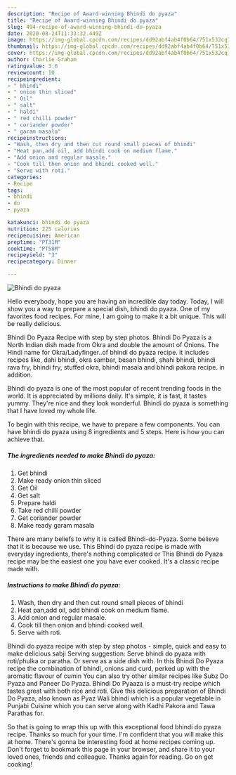 ```yaml
---
description: "Recipe of Award-winning Bhindi do pyaza"
title: "Recipe of Award-winning Bhindi do pyaza"
slug: 494-recipe-of-award-winning-bhindi-do-pyaza
date: 2020-08-24T11:33:32.449Z
image: https://img-global.cpcdn.com/recipes/dd92abf4ab4f0b64/751x532cq70/bhindi-do-pyaza-recipe-main-photo.jpg
thumbnail: https://img-global.cpcdn.com/recipes/dd92abf4ab4f0b64/751x532cq70/bhindi-do-pyaza-recipe-main-photo.jpg
cover: https://img-global.cpcdn.com/recipes/dd92abf4ab4f0b64/751x532cq70/bhindi-do-pyaza-recipe-main-photo.jpg
author: Charlie Graham
ratingvalue: 3.6
reviewcount: 10
recipeingredient:
- " bhindi"
- " onion thin sliced"
- " Oil"
- " salt"
- " haldi"
- " red chilli powder"
- " coriander powder"
- " garam masala"
recipeinstructions:
- "Wash, then dry and then cut round small pieces of bhindi"
- "Heat pan,add oil, add bhindi cook on medium flame."
- "Add onion and regular masale."
- "Cook till then onion and bhindi cooked well."
- "Serve with roti."
categories:
- Recipe
tags:
- bhindi
- do
- pyaza

katakunci: bhindi do pyaza 
nutrition: 225 calories
recipecuisine: American
preptime: "PT31M"
cooktime: "PT58M"
recipeyield: "3"
recipecategory: Dinner

---
```



![Bhindi do pyaza](https://img-global.cpcdn.com/recipes/dd92abf4ab4f0b64/751x532cq70/bhindi-do-pyaza-recipe-main-photo.jpg)

Hello everybody, hope you are having an incredible day today. Today, I will show you a way to prepare a special dish, bhindi do pyaza. One of my favorites food recipes. For mine, I am going to make it a bit unique. This will be really delicious.

Bhindi Do Pyaza Recipe with step by step photos. Bhindi Do Pyaza is a North Indian dish made from Okra and double the amount of Onions. The Hindi name for Okra/Ladyfinger..of bhindi do pyaza recipe. it includes recipes like, dahi bhindi, okra sambar, besan bhindi, shahi bhindi, bhindi rava fry, bhindi fry, stuffed okra, bhindi masala and bhindi pakora recipe. in addition.

Bhindi do pyaza is one of the most popular of recent trending foods in the world. It is appreciated by millions daily. It's simple, it is fast, it tastes yummy. They're nice and they look wonderful. Bhindi do pyaza is something that I have loved my whole life.


To begin with this recipe, we have to prepare a few components. You can have bhindi do pyaza using 8 ingredients and 5 steps. Here is how you can achieve that.

<!--inarticleads1-->

##### The ingredients needed to make Bhindi do pyaza:

1. Get  bhindi
1. Make ready  onion thin sliced
1. Get  Oil
1. Get  salt
1. Prepare  haldi
1. Take  red chilli powder
1. Get  coriander powder
1. Make ready  garam masala


There are many beliefs to why it is called Bhindi-do-Pyaza. Some believe that it is because we use. This Bhindi do pyaza recipe is made with everyday ingredients, there&#39;s nothing complicated or This Bhindi do Pyaza recipe may be the easiest one you have ever cooked. It&#39;s a classic recipe made with. 

<!--inarticleads2-->

##### Instructions to make Bhindi do pyaza:

1. Wash, then dry and then cut round small pieces of bhindi
1. Heat pan,add oil, add bhindi cook on medium flame.
1. Add onion and regular masale.
1. Cook till then onion and bhindi cooked well.
1. Serve with roti.


Bhindi do pyaza recipe with step by step photos - simple, quick and easy to make delicious sabji Serving suggestion: Serve bhindi do pyaza with roti/phulka or paratha. Or serve as a side dish with. In this Bhindi Do Pyaza recipe the combination of bhindi, onions and curd, perked up with the aromatic flavour of cumin You can also try other similar recipes like Subz Do Pyaza and Paneer Do Pyaza. Bhindi Do Pyaaza is a must-try recipe which tastes great with both rice and roti. Give this delicious preparation of Bhindi Do Pyaza, also known as Pyaz Wali bhindi which is a popular vegetable in Punjabi Cuisine which you can serve along with Kadhi Pakora and Tawa Parathas for. 

So that is going to wrap this up with this exceptional food bhindi do pyaza recipe. Thanks so much for your time. I'm confident that you will make this at home. There's gonna be interesting food at home recipes coming up. Don't forget to bookmark this page in your browser, and share it to your loved ones, friends and colleague. Thanks again for reading. Go on get cooking!
